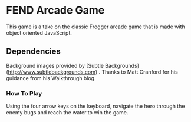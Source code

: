 # FEND Arcade Game

This game is a take on the classic Frogger arcade game that is made with object oriented JavaScript.

## Dependencies

Background images provided by [Subtle Backgrounds] (http://www.subtlebackgrounds.com) . Thanks to Matt Cranford for his guidance from his Walkthrough blog.

### How To Play

Using the four arrow keys on the keyboard, navigate the hero through the enemy bugs and reach the water to win the game. 
